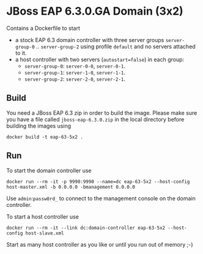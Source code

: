 # JBoss EAP 6.3.0.GA Domain (3x2)

Contains a Dockerfile to start 
 
- a stock EAP 6.3 domain controller with three server groups `server-group-0` .. `server-group-2` using profile `default` and no servers attached to it.
- a host controller with two servers (`autostart=false`) in each group: 
    - `server-group-0`: `server-0-0`, `server-0-1`.
    - `server-group-1`: `server-1-0`, `server-1-1`.
    - `server-group-2`: `server-2-0`, `server-2-1`.

## Build

You need a JBoss EAP 6.3 zip in order to build the image. Please make sure you have a file called `jboss-eap-6.3.0.zip` in the local directory before building the images using
 
    docker build -t eap-63-5x2 .

## Run

To start the domain controller use 

    docker run --rm -it -p 9990:9990 --name=dc eap-63-5x2 --host-config host-master.xml -b 0.0.0.0 -bmanagement 0.0.0.0
    
Use `admin`:`passw0rd_` to connect to the management console on the domain controller. 
    
To start a host controller use

    docker run --rm -it --link dc:domain-controller eap-63-5x2 --host-config host-slave.xml

Start as many host controller as you like or until you run out of memory ;-)

